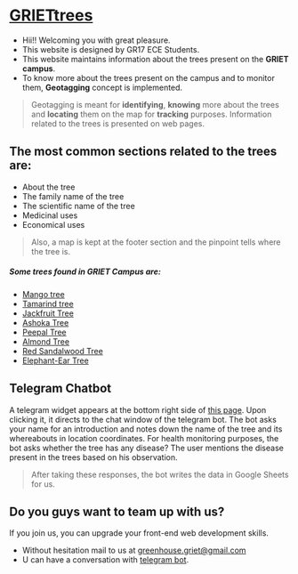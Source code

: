 # [GRIETtrees](https://grietstudent.github.io/GRIETtrees/)
- Hii!! Welcoming you with great pleasure. 
- This website is designed by GR17 ECE Students. 
- This website maintains information about the trees present on the **GRIET campus**. 
- To know more about the trees present on the campus and to monitor them, **Geotagging** concept is implemented. 
> Geotagging is meant for **identifying**, **knowing** more about the trees and **locating** them on the map for **tracking** purposes. Information related to the trees is presented on web pages.

## The most common sections related to the trees are:
- About the tree
- The family name of the tree
- The scientific name of the tree
- Medicinal uses
- Economical uses
 > Also, a map is kept at the footer section and the pinpoint tells where the tree is.
 ##### Some trees found in **GRIET Campus** are:
 - [Mango tree](https://screenshot-code.github.io/hello/mangotree.html)
- [Tamarind tree](https://grietstudent.github.io/GRIETtrees/tamarind.html)
- [Jackfruit Tree](https://screenshot-code.github.io/hello/jackfruit.html)
- [Ashoka Tree](https://screenshot-code.github.io/hello/ashoka.html)
- [Peepal Tree](https://screenshot-code.github.io/hello/Peepaltrees.html)
- [Almond Tree](https://screenshot-code.github.io/hello/badam.html)
- [Red Sandalwood Tree](https://screenshot-code.github.io/hello/sandalwood.html)
- [Elephant-Ear Tree](https://screenshot-code.github.io/hello/) 
 
## Telegram Chatbot
A telegram widget appears at the bottom right side of [this page](https://grietstudent.github.io/GRIETtrees/). 
Upon clicking it, it directs to the chat window of the telegram bot.
The bot asks your name for an introduction and notes down the name of the tree and its whereabouts in location coordinates.
For health monitoring purposes, the bot asks whether the tree has any disease?
The user mentions the disease present in the trees based on his observation.
> After taking these responses, the bot writes the data in Google Sheets for us.

## Do you guys want to team up with us?
If you join us, you can upgrade your front-end web development skills.
- Without hesitation mail to us at greenhouse.griet@gmail.com
- U can have a conversation with [telegram bot](https://t.me/G_root_bot).


